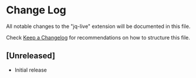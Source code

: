 # Change Log

All notable changes to the "jq-live" extension will be documented in this file.

Check [Keep a Changelog](http://keepachangelog.com/) for recommendations on how to structure this file.

## [Unreleased]

- Initial release